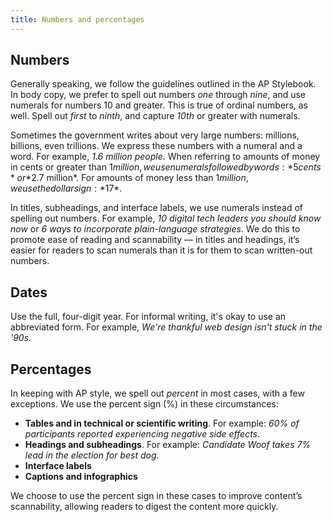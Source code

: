 ```yaml
---
title: Numbers and percentages
---
```


## Numbers

Generally speaking, we follow the guidelines outlined in the AP Stylebook. In body copy, we prefer to spell out numbers *one* through *nine*, and use numerals for numbers 10 and greater. This is true of ordinal numbers, as well. Spell out *first* to *ninth*, and capture *10th* or greater with numerals.

Sometimes the government writes about very large numbers: millions, billions, even trillions. We express these numbers with a numeral and a word. For example, *1.6 million people*. When referring to amounts of money in cents or greater than $1 million, we use numerals followed by words: *5 cents* or *$2.7 million*. For amounts of money less than $1 million, we use the dollar sign: *$17*.

In titles, subheadings, and interface labels, we use numerals instead of spelling out numbers. For example, *10 digital tech leaders you should know now* or *6 ways to incorporate plain-language strategies*. We do this to promote ease of reading and scannability — in titles and headings, it’s easier for readers to scan numerals than it is for them to scan written-out numbers.

## Dates

Use the full, four-digit year. For informal writing, it's okay to use an abbreviated form. For example, *We're thankful web design isn't stuck in the '90s.*

## Percentages

In keeping with AP style, we spell out *percent* in most cases, with a few exceptions. We use the percent sign (%) in these circumstances:

* **Tables and in technical or scientific writing**. For example: *60% of participants reported experiencing negative side effects*.
* **Headings and subheadings**. For example: *Candidate Woof takes 7% lead in the election for best dog*.
* **Interface labels**
* **Captions and infographics**

We choose to use the percent sign in these cases to improve content’s scannability, allowing readers to digest the content more quickly.
